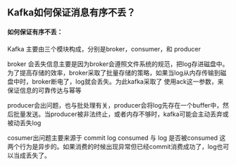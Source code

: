 ## Kafka如何保证消息有序不丢？

#### 如何保证有序不丢：

Kafka 主要由三个模块构成，分别是broker，consumer，和 producer

broker 会丢失信息主要是因为broker会遵照文件系统的规范，把log存进磁盘中。为了提高存储的效率，broker采取了批量存储的策略，如果当log从内存传输到磁盘中时，broker断电了，log就会丢失。为此kafka采取了
使用ack这一参数，来保证信息的可靠传达与幂等

producer会出问题，也与批处理有关，producer会将log先存在一个buffer中，然后批量发送。当producer被非法终止，或者内存不够时，kafka可能会主动丢弃或被动丢失log

cosumer出问题主要来源于 commit log consumed 与 log 是否被consumed 这两个行为是异步的。如果消费的时候出现异常但已经commit消费成功了，log也可以当成丢失了。
